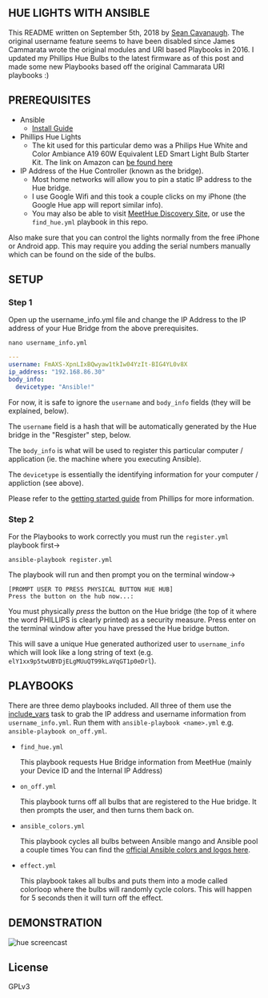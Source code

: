 ## HUE LIGHTS WITH ANSIBLE

This README written on September 5th, 2018 by [Sean Cavanaugh](https://github.com/ipvsean).  The original username feature seems to have been disabled since James Cammarata wrote the original modules and URI based Playbooks in 2016.  I updated my Phillips Hue Bulbs to the latest firmware as of this post and made some new Playbooks based off the original Cammarata URI playbooks :)

## PREREQUISITES

- Ansible
   - [Install Guide](https://www.amazon.com/gp/product/B07D1J5QC7/ref=oh_aui_detailpage_o01_s00?ie=UTF8&psc=1)
- Phillips Hue Lights  
   - The kit used for this particular demo was a Philips Hue White and Color Ambiance A19 60W Equivalent LED Smart Light Bulb Starter Kit.  The link on Amazon can [be found here](https://www.amazon.com/gp/product/B07D1J5QC7/ref=oh_aui_detailpage_o01_s00?ie=UTF8&psc=1)
- IP Address of the Hue Controller (known as the bridge).
   - Most home networks will allow you to pin a static IP address to the Hue bridge.
   - I use Google Wifi and this took a couple clicks on my iPhone (the Google Hue app will report similar info).
   - You may also be able to visit [MeetHue Discovery Site](https://discovery.meethue.com/), or use the `find_hue.yml` playbook in this repo.

Also make sure that you can control the lights normally from the free iPhone or Android app.  This may require you adding the serial numbers manually which can be found on the side of the bulbs.

## SETUP

### Step 1

Open up the username_info.yml file and change the IP Address to the IP address of your Hue Bridge from the above prerequisites.

```nano username_info.yml```

```yaml
---
username: FmAXS-XpnLIxBQwyaw1tkIw04YzIt-BIG4YL0v8X
ip_address: "192.168.86.30"
body_info:
  devicetype: "Ansible!"
```

For now, it is safe to ignore the `username` and `body_info` fields (they will be explained, below). 

The `username` field is a hash that will be automatically generated by the Hue bridge in the "Resgister" step, below.

The `body_info` is what will be used to register this particular computer / application (ie. the machine where you executing Ansible).

The `devicetype` is essentially the identifying information for your computer / appliction (see above).

Please refer to the [getting started guide](https://www.developers.meethue.com/documentation/getting-started) from Phillips for more information.


### Step 2

For the Playbooks to work correctly you must run the `register.yml` playbook first->

```ansible-playbook register.yml```

The playbook will run and then prompt you on the terminal window->
```
[PROMPT USER TO PRESS PHYSICAL BUTTON HUE HUB]
Press the button on the hub now...:
```

You must physically *press* the button on the Hue bridge (the top of it where the word PHILLIPS is clearly printed) as a security measure. Press enter on the terminal window after you have pressed the Hue bridge button.

This will save a unique Hue generated authorized user to `username_info` which will look like a long string of text (e.g. `elY1xx9p5twUBYDjELgMUuQT99kLaVqGT1p0eDrl`).

## PLAYBOOKS

There are three demo playbooks included.  All three of them use the [include_vars](https://docs.ansible.com/ansible/latest/modules/include_vars_module.html) task to grab the IP address and username information from `username_info.yml`.  Run them with `ansible-playbook <name>.yml` e.g. `ansible-playbook on_off.yml`.

  - `find_hue.yml `

    This playbook requests Hue Bridge information from MeetHue (mainly your Device ID and the Internal IP Address)

  - `on_off.yml `

    This playbook turns off all bulbs that are registered to the Hue bridge.  It then prompts the user, and then turns them back on.

  - `ansible_colors.yml `

    This playbook cycles all bulbs between Ansible mango and Ansible pool a couple times You can find the [official Ansible colors and logos here](https://www.ansible.com/logos).

  - `effect.yml`

    This playbook takes all bulbs and puts them into a mode called colorloop where the bulbs will randomly cycle colors.  This will happen for 5 seconds then it will turn off the effect.

## DEMONSTRATION

![hue screencast](hue.gif)

## License

GPLv3
